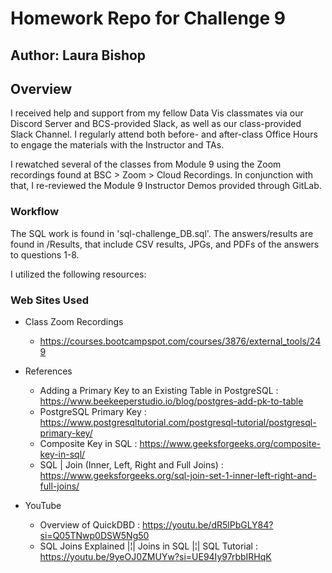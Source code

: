 # Homework Repo for Challenge 9

## Author: Laura Bishop

## Overview

I received help and support from my fellow Data Vis classmates via our Discord Server and BCS-provided Slack, as well as our class-provided Slack Channel. I regularly attend both before- and after-class Office Hours to engage the materials with the Instructor and TAs.

I rewatched several of the classes from Module 9 using the Zoom recordings found at BSC > Zoom > Cloud Recordings. In conjunction with that, I re-reviewed the Module 9 Instructor Demos provided through GitLab.

### Workflow
The SQL work is found in 'sql-challenge_DB.sql'. The answers/results are found in /Results, that include CSV results, JPGs, and PDFs of the answers to questions 1-8.

I utilized the following resources:

### Web Sites Used

* Class Zoom Recordings 
    * https://courses.bootcampspot.com/courses/3876/external_tools/249


* References
    * Adding a Primary Key to an Existing Table in PostgreSQL : https://www.beekeeperstudio.io/blog/postgres-add-pk-to-table
    * PostgreSQL Primary Key : https://www.postgresqltutorial.com/postgresql-tutorial/postgresql-primary-key/
    * Composite Key in SQL : https://www.geeksforgeeks.org/composite-key-in-sql/
    * SQL | Join (Inner, Left, Right and Full Joins) : https://www.geeksforgeeks.org/sql-join-set-1-inner-left-right-and-full-joins/
    
    
* YouTube
    * Overview of QuickDBD : https://youtu.be/dR5lPbGLY84?si=Q05TNwp0DSW5Ng50
    * SQL Joins Explained |¦| Joins in SQL |¦| SQL Tutorial : https://youtu.be/9yeOJ0ZMUYw?si=UE94Iy97rbbIRHqK
